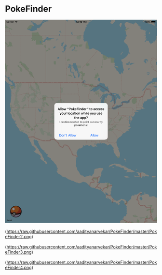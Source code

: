 # PokeFinder
![PokeFinder](https://raw.githubusercontent.com/aadityanarvekar/PokeFinder/master/PokeFinder1.png)<br><br>
(https://raw.githubusercontent.com/aadityanarvekar/PokeFinder/master/PokeFinder2.png)<br><br>
(https://raw.githubusercontent.com/aadityanarvekar/PokeFinder/master/PokeFinder3.png)<br><br>
(https://raw.githubusercontent.com/aadityanarvekar/PokeFinder/master/PokeFinder4.png)
